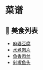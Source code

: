 # 菜谱

## 🍝 美食列表

- [麻婆豆腐](/?recipe=mapodoufu)
- [水煮肉片](/?recipe=水煮肉片) 
- [鱼香肉丝](/?recipe=鱼香肉丝)
- [剁椒鱼头](/?recipe=剁椒鱼头)
